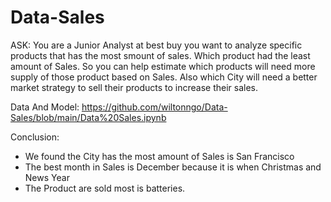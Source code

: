 # Data-Sales
ASK:
You are a Junior Analyst at best buy you want to analyze specific products that has the most smount of sales. Which product had the least amount of Sales. So you can help estimate which products will need more supply of those product based on Sales. Also which City will need a better market strategy to sell their products to increase their sales.


Data And Model:
https://github.com/wiltonngo/Data-Sales/blob/main/Data%20Sales.ipynb


Conclusion:
- We found the City has the most amount of Sales is San Francisco
- The best month in Sales is December because it is when Christmas and News Year
- The Product are sold most is batteries.
